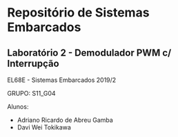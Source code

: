 ﻿# Repositório de Sistemas Embarcados
## Laboratório 2 - Demodulador PWM c/ Interrupção
EL68E - Sistemas Embarcados 2019/2

GRUPO: S11_G04

Alunos:
* Adriano Ricardo de Abreu Gamba
* Davi Wei Tokikawa

